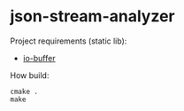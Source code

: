 # json-stream-analyzer

Project requirements (static lib):
  - [io-buffer](https://github.com/Alexander1000/io-buffer)

How build:
```shell
cmake .
make
```